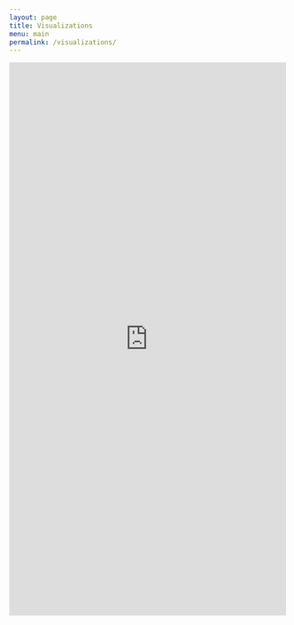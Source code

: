 ```yaml
---
layout: page
title: Visualizations
menu: main
permalink: /visualizations/
---
```


<style type="text/css">
    .image-left {
      display: block;
      margin-left: auto;
      margin-right: auto;
      float: right;
    }
    </style>

<html>
<head><title>Sex segregation across wage ranks in Dutch organizations, 2011-2023</title></head>
<body>
<iframe height="1000" width="500" frameborder="no" src="https://cjanietz.shinyapps.io/sexsegregation_wageranks_NL/"> </iframe>
</body>
</html>
